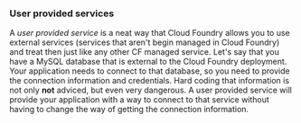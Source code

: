 ### User provided services

A *user provided service* is a neat way that Cloud Foundry allows you to use external services (services that aren't begin managed in Cloud Foundry) and treat then just like any other CF managed service.
Let's say that you have a MySQL database that is external to the Cloud Foundry deployment. Your application needs to connect to that database, so you need to provide the connection information and credentials. Hard coding that information is not only **not** adviced, but even very dangerous. A user provided service will provide your application with a way to connect to that service without having to change the way of getting the connection information.
